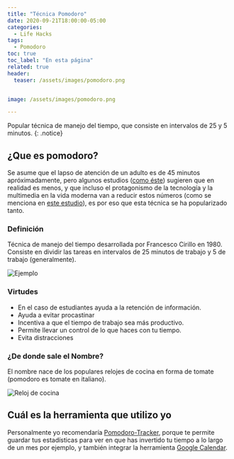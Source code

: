 ```yaml
---
title: "Técnica Pomodoro"
date: 2020-09-21T18:00:00-05:00
categories:
  - Life Hacks
tags:
  - Pomodoro
toc: true
toc_label: "En esta página"
related: true
header:
  teaser: /assets/images/pomodoro.png


image: /assets/images/pomodoro.png

---
```



Popular técnica de manejo del tiempo, que consiste en intervalos de 25 y 5 minutos.
{: .notice}

<!--more-->

## ¿Que es pomodoro?

Se asume que el lapso de atención de un adulto es de 45 minutos apróximadamente, pero algunos estudios ([como éste][Art of Key]) sugieren que en realidad es menos, y que incluso el protagonismo de la tecnología y la multimedia en la vida moderna van a reducir estos números (como se menciona en [este estudio][Tec]), es por eso que esta técnica se ha popularizado tanto.

### Definición

Técnica de manejo del tiempo desarrollada por Francesco Cirillo en 1980. Consiste en dividir las tareas en intervalos de 25 minutos de trabajo y 5 de trabajo (generalmente).

![Ejemplo](/myweb/assets/images/pomodoro.png)


### Virtudes

- En el caso de estudiantes ayuda a la retención de información.
- Ayuda a evitar procastinar
- Incentiva a que el tiempo de trabajo sea más productivo.
- Permite llevar un control de lo que haces con tu tiempo.
- Evita distracciones


### ¿De donde sale el Nombre?

El nombre nace de los populares relojes de cocina en forma de tomate (pomodoro es tomate en italiano).


![Reloj de cocina](/myweb/assets/images/tomate.jpg)

## Cuál es la herramienta que utilizo yo

Personalmente yo recomendaría [Pomodoro-Tracker][PM], porque te permite guardar tus estadísticas para ver en que has invertido tu tiempo a lo largo de un mes por ejemplo, y también integrar la herramienta [Google Calendar][GC].



[GC]: https://calendar.google.com/calendar/
[PM]: https://pomodoro-tracker.com/
[Art of Key]: https://medium.com/the-art-of-keynoting/the-20-minute-rule-for-great-public-speaking-on-attention-spans-and-keeping-focus-7370cf06b636
[Tec]: https://www.paperdue.com/essay/video-technologies-on-children-attention-82409
[Jack Dougherty]: https://jackdougherty.org/
[Migrating Jack]: https://jackdougherty.org/2019/02/17/wordpress-to-jekyll-github/
